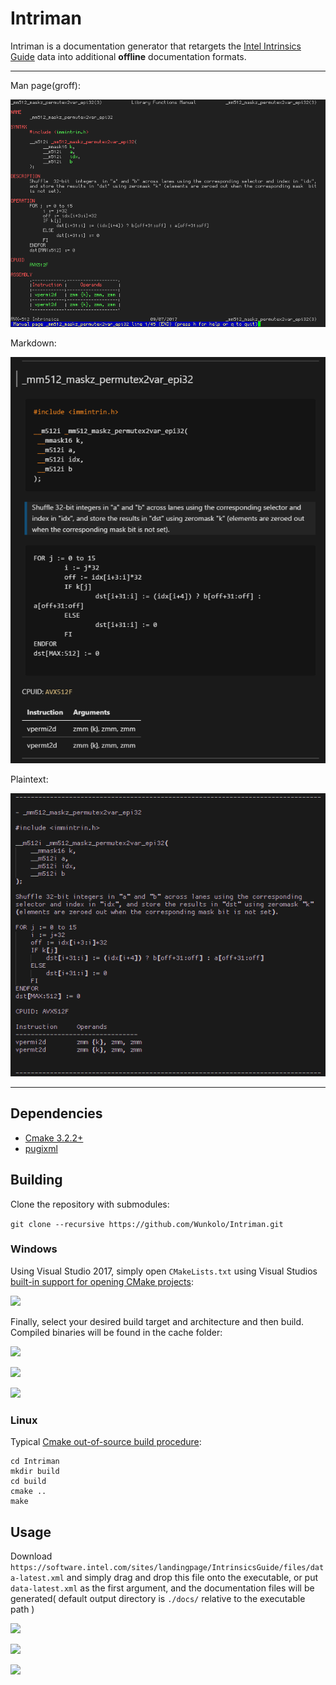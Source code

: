 # Intriman

Intriman is a documentation generator that retargets the [Intel Intrinsics Guide](https://software.intel.com/sites/landingpage/IntrinsicsGuide/) data into additional **offline** documentation formats.

---

Man page(groff):

![](media/manpage.png)

Markdown:

![](media/markdown.png)

Plaintext:

![](media/plaintext.png)

---

## Dependencies

 * [Cmake 3.2.2+](https://www.cmake.org/download/)
 * [pugixml](https://github.com/zeux/pugixml)

## Building

Clone the repository with submodules:

`git clone --recursive https://github.com/Wunkolo/Intriman.git`

### Windows

Using Visual Studio 2017, simply open `CMakeLists.txt` using Visual Studios [built-in support for opening CMake projects](https://blogs.msdn.microsoft.com/vcblog/2016/10/05/cmake-support-in-visual-studio/):

![](https://i.imgur.com/NmnwidH.png)

Finally, select your desired build target and architecture and then build. Compiled binaries will be found in the cache folder:

![](https://i.imgur.com/binVwSK.png)

![](https://i.imgur.com/Ad0KG7t.png)

![](https://i.imgur.com/Lyqmwbi.png)

### Linux

Typical [Cmake out-of-source build procedure](http://preshing.com/20170511/how-to-build-a-cmake-based-project/#running-cmake-from-the-command-line):

```
cd Intriman
mkdir build
cd build
cmake ..
make
```

## Usage

Download `https://software.intel.com/sites/landingpage/IntrinsicsGuide/files/data-latest.xml` and simply drag and drop this file onto the executable, or put `data-latest.xml` as the first argument, and the documentation files will be generated( default output directory is `./docs/` relative to the executable path )

![](https://i.imgur.com/YwGg9y0.png)

![](https://i.imgur.com/OOE9HrB.gif)

![](https://i.imgur.com/fa1bm4M.gif)